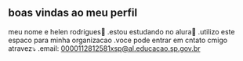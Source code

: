 ## boas vindas ao meu perfil
meu nome e helen rodrigues🍒
.estou estudando no alura🎒 
.utilizo este espaco para minha organizacao
.voce pode entrar em cntato cmigo atravez⤵️
.email: 0000112812581xsp@al.educacao.sp.gov.br
